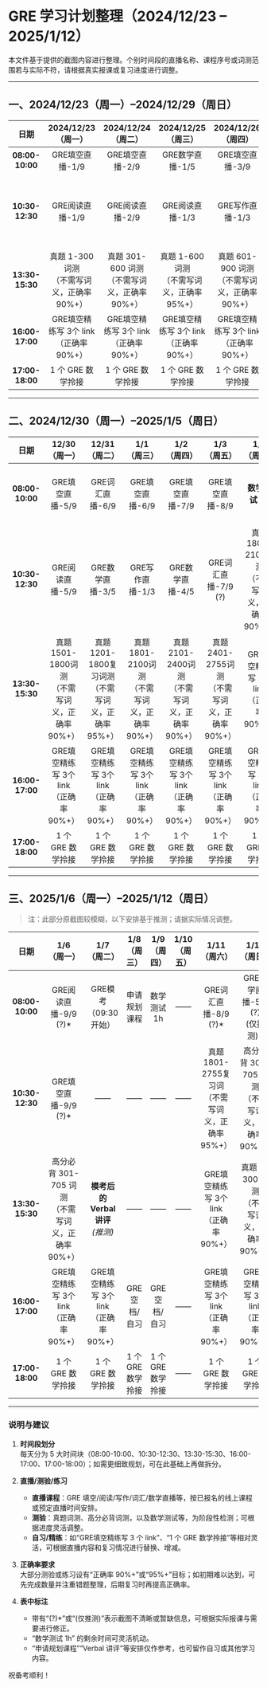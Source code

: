 # GRE 学习计划整理（2024/12/23 – 2025/1/12）

本文件基于提供的截图内容进行整理。个别时间段的直播名称、课程序号或词测范围若与实际不符，请根据真实报课或复习进度进行调整。

---

## 一、2024/12/23（周一）–2024/12/29（周日）

| 日期           | 2024/12/23<br>（周一）      | 2024/12/24<br>（周二）      | 2024/12/25<br>（周三）      | 2024/12/26<br>（周四）      | 2024/12/27<br>（周五）      | 2024/12/28<br>（周六）  | 2024/12/29<br>（周日）      |
|:-------------:|:-------------------------:|:-------------------------:|:-------------------------:|:-------------------------:|:-------------------------:|:---------------------:|:-------------------------:|
| **08:00-10:00**  | GRE填空直播-1/9             | GRE填空直播-2/9             | GRE数学直播-1/5             | GRE填空直播-3/9             | GRE阅读直播-4/9             | **数学测试 1h**         | GRE写作直播-2/3             |
| **10:30-12:30** | GRE阅读直播-1/9             | GRE阅读直播-2/9             | GRE阅读直播-1/3             | GRE写作直播-1/3             | GRE数学直播-2/5             | 真题601-1200复习词测<br>（不需写词义，正确率 90%+） | 真题1201-1500词测<br>（不需写词义，正确率 90%+） |
| **13:30-15:30** | 真题 1-300 词测<br>（不需写词义，正确率 90%+）  | 真题 301-600 词测<br>（不需写词义，正确率 90%+） | 真题 1-600 词测<br>（不需写词义，正确率 95%+）     | 真题 601-900 词测<br>（不需写词义，正确率 90%+）  | 真题 901-1200 词测<br>（不需写词义，正确率 90%+） | GRE阅读配精炼 3个 link<br>（正确率 90%+） | GRE填空配精练写 3个 link<br>（正确率 90%+） |
| **16:00-17:00** | GRE填空精练写 3个 link<br>（正确率 90%+）       | GRE填空精练写 3个 link<br>（正确率 90%+）       | GRE填空精练写 3个 link<br>（正确率 90%+）         | GRE填空精练写 3个 link<br>（正确率 90%+）       | GRE填空精练写 3个 link<br>（正确率 90%+）        | GRE填空精练写 3个 link<br>（正确率 90%+）       | GRE填空精练写 3个 link<br>（正确率 90%+）       |
| **17:00-18:00** | 1 个 GRE 数学拎接            | 1 个 GRE 数学拎接            | 1 个 GRE 数学拎接            | 1 个 GRE 数学拎接            | 1 个 GRE 数学拎接            | 1 个 GRE 数学拎接           | 1 个 GRE 数学拎接            |

---

## 二、2024/12/30（周一）–2025/1/5（周日）

| 日期           | 12/30<br>（周一）        | 12/31<br>（周二）         | 1/1<br>（周三）          | 1/2<br>（周四）            | 1/3<br>（周五）             | 1/4<br>（周六）    | 1/5<br>（周日）          |
|:-------------:|:---------------------:|:----------------------:|:----------------------:|:-----------------------:|:------------------------:|:----------------:|:----------------------:|
| **08:00-10:00**  | GRE填空直播-5/9           | GRE词汇直播-6/9            | GRE填空直播-6/9          | GRE填空直播-7/9             | GRE填空直播-8/9            | **数学测试 1h**     | GRE填空直播-5/5 (?)<br>*(仅推测)* |
| **10:30-12:30** | GRE阅读直播-5/9           | GRE数学直播-3/5            | GRE写作直播-1/3          | GRE数学直播-4/5             | GRE词汇直播-7/9 (?)        | 真题1801-2100词测<br>（不需写词义，正确率 90%+） | 高分必背 1-300 词测<br>（不需写词义，正确率 90%+） |
| **13:30-15:30** | 真题1501-1800词测<br>（不需写词义，正确率 90%+） | 真题1201-1800复习词测<br>（不需写词义，正确率 95%+） | 真题1801-2100词测<br>（不需写词义，正确率 90%+） | 真题2101-2400词测<br>（不需写词义，正确率 90%+）  | 真题2401-2755词测<br>（不需写词义，正确率 90%+） | GRE填空精练写 3个 link<br>（正确率 90%+）  | 真题 1-300 词测<br>（不需写词义，正确率 90%+）   |
| **16:00-17:00** | GRE填空精练写 3个 link<br>（正确率 90%+）     | GRE填空精练写 3个 link<br>（正确率 90%+）      | GRE填空精练写 3个 link<br>（正确率 90%+）     | GRE填空精练写 3个 link<br>（正确率 90%+）       | GRE填空精练写 3个 link<br>（正确率 90%+）      | GRE填空精练写 3个 link<br>（正确率 90%+）      | GRE填空精练写 3个 link<br>（正确率 90%+）     |
| **17:00-18:00** | 1 个 GRE 数学拎接          | 1 个 GRE 数学拎接           | 1 个 GRE 数学拎接          | 1 个 GRE 数学拎接            | 1 个 GRE 数学拎接           | 1 个 GRE 数学拎接          | 1 个 GRE 数学拎接          |

---

## 三、2025/1/6（周一）–2025/1/12（周日）

> 注：此部分原截图较模糊，以下安排基于推测；请据实际情况调整。

| 日期           | 1/6<br>（周一）                                | 1/7<br>（周二）               | 1/8<br>（周三）                   | 1/9<br>（周四）               | 1/10<br>（周五） | 1/11<br>（周六）                          | 1/12<br>（周日）                               |
|:-------------:|:----------------------------------------:|:--------------------------:|:----------------------------:|:--------------------------:|:------------:|:--------------------------------------:|:-------------------------------------------:|
| **08:00-10:00**  | GRE阅读直播-9/9 (?)*                          | GRE模考（09:30 开始）          | 申请规划课程                      | 数学测试 1h                   | ——          | GRE词汇直播-8/9 (?)*                     | GRE数学直播-5/5 (?)*<br>*(仅推测)*           |
| **10:30-12:30** | GRE填空直播-9/9 (?)*                          | ——                          | ——                              | ——                          | ——          | 真题1801-2755复习词<br>（不需写词义，正确率 95%+）  | 高分必背 301-705 词测<br>（不需写词义，正确率 90%+） |
| **13:30-15:30** | 高分必背 301-705 词测<br>（不需写词义，正确率 90%+） | **模考后的 Verbal 讲评**<br>*(推测)* | ——                              | ——                          | ——          | GRE填空精练写 3个 link<br>（正确率 90%+）      | 真题 1-300 词测<br>（不需写词义，正确率 90%+）     |
| **16:00-17:00** | GRE填空精练写 3个 link<br>（正确率 90%+）         | GRE填空精练写 3个 link<br>（正确率 90%+）    | GRE空档/自习                         | GRE空档/自习                      | ——          | GRE填空精练写 3个 link<br>（正确率 90%+）      | GRE填空精练写 3个 link<br>（正确率 90%+）         |
| **17:00-18:00** | 1 个 GRE 数学拎接                                 | 1 个 GRE 数学拎接                 | 1 个 GRE 数学拎接                     | 1 个 GRE 数学拎接                 | ——          | 1 个 GRE 数学拎接                          | 1 个 GRE 数学拎接                              |

---
### 说明与建议
1. **时间段划分**  
   每天分为 5 大时间块（08:00-10:00、10:30-12:30、13:30-15:30、16:00-17:00、17:00-18:00）；如需更细致规划，可在此基础上再做拆分。

2. **直播/测验/练习**  
   - **直播课程**：GRE 填空/阅读/写作/词汇/数学直播等，按已报名的线上课程或预定直播时间安排。  
   - **测验**：真题词测、高分必背词测，以及数学测试等，为阶段性检测；可根据进度灵活调整。  
   - **自习/精练**：如“GRE填空精练写 3 个 link”、“1 个 GRE 数学拎接”等相对灵活，可根据直播内容和复习情况进行替换、增减。

3. **正确率要求**  
   大部分测验或练习设有“正确率 90%+”或“95%+”目标；如初期难以达到，可先完成数量并注重错题整理，后期复习时再提高正确率。

4. **表中标注**  
   - 带有“(?)*”或“(仅推测)”表示截图不清晰或暂缺信息，可根据实际报课与需要进行修正。  
   - “数学测试 1h” 的剩余时间可灵活机动。  
   - “申请规划课程”“Verbal 讲评”等安排仅作参考，也可留作自习或其他学习内容。

祝备考顺利！
